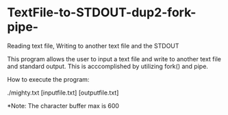 # TextFile-to-STDOUT-dup2-fork-pipe-
Reading text file, Writing to another text file and the STDOUT 

This program allows the user to input a text file and write to another text file and standard output.
This is acccomplished by utilizing fork() and pipe.

How to execute the program:

./mighty.txt [inputfile.txt] [outputfile.txt]

*Note: The character buffer max is 600
